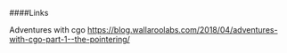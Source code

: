 ####Links

Adventures with cgo
https://blog.wallaroolabs.com/2018/04/adventures-with-cgo-part-1--the-pointering/
